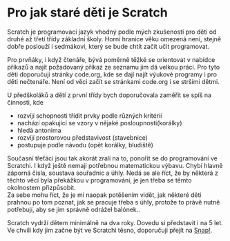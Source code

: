 # Pro jak staré děti je Scratch

Scratch je programovací jazyk vhodný podle mých zkušeností pro děti od druhé až třetí třídy základní školy. Horní hranice věku omezená není, stejně dobře poslouží i sedmákovi, který se bude chtít začít učit programovat.

Pro prvňáky, i když čtenáře, bývá poměrně těžké se orientovat v nabídce příkazů a najít požadovaný příkaz ze seznamu jim dá velkou práci. Pro tyto děti doporučuji stránky code.org, kde se dají najít výukové programy i pro děti nečtenáře. Není od věci začít se stránkami code.org i se stršími dětmi.

U předškoláků a dětí z první třídy bych doporučovala zaměřit se spíš na činnosti, kde 
* rozvíjí schopnosti třídit prvky podle různých kritérií
* nachází opakující se vzory v nějaké posloupnosti(korálky)
* hledá antonima
* rozvíjí prostorovou představivost (stavebnice)
* postupuje podle návodu (opět korálky, bludiště)

Současní třeťáci jsou tak akorát zralí na to, ponořit se do programování ve Scratchi. I když ještě nemají potřebnou matematickou výbavu. Chybí hlavně záporná čísla, soustava souřadnic a úhly. Nedá se ale říct, že by některá z těchto věcí byla překážkou v programování, je jen třeba se těmto okolnostem přizpůsobit.    
Za sebe mohu říct, že je mi naopak potěšením vidět, jak některé děti prahnou po tom poznat, jak se pracuje třeba s úhly, protože to právě nutně potřebují, aby se jim správně odrážel balónek..

Scratch vydrží dětem minimálně na dva roky. Dovedu si představit i na 5 let.
Ve chvíli kdy jim začne být ve Scratchi těsno, doporučuji přejít na [Snap!](https://snap.berkeley.edu/).  
 


